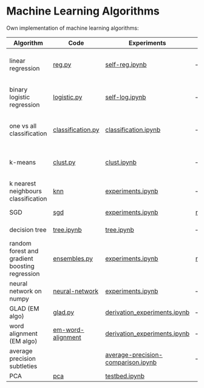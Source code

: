 # Machine Learning Algorithms

Own implementation of machine learning algorithms:

| Algorithm                                      | Code                                                         | Experiments                                                  | Report                                                       | Source                                                       |
| ---------------------------------------------- | ------------------------------------------------------------ | ------------------------------------------------------------ | ------------------------------------------------------------ | ------------------------------------------------------------ |
| linear regression                              | [reg.py](https://github.com/voorhs/Machine-Learning-Algorithms/blob/main/linear-regression/reg.py) | [self-reg.ipynb](https://github.com/voorhs/Machine-Learning-Algorithms/blob/main/linear-regression/self-reg.ipynb) | —                                                            | Andrew Ng’s old course, [new one](https://www.coursera.org/learn/machine-learning?specialization=machine-learning-introduction) |
| binary logistic regression                     | [logistic.py](https://github.com/voorhs/Machine-Learning-Algorithms/blob/main/binary-logistic-regression/logistic.py) | [self-log.ipynb](https://github.com/voorhs/Machine-Learning-Algorithms/blob/main/binary-logistic-regression/self-log.ipynb) | —                                                            | Andrew Ng’s old course, [new one](https://www.coursera.org/learn/machine-learning?specialization=machine-learning-introduction) |
| one vs all classification                      | [classification.py](https://github.com/voorhs/Machine-Learning-Algorithms/blob/main/onevsall-classification/classification.py) | [classification.ipynb](https://github.com/voorhs/Machine-Learning-Algorithms/blob/main/onevsall-classification/classification.ipynb) | —                                                            | Andrew Ng’s old course, [new one](https://www.coursera.org/learn/machine-learning?specialization=machine-learning-introduction) |
| k-means                                        | [clust.py](https://github.com/voorhs/Machine-Learning-Algorithms/blob/main/kmeans/clust.py) | [clust.ipynb](https://github.com/voorhs/Machine-Learning-Algorithms/blob/main/kmeans/clust.ipynb) | —                                                            | [Alexander Dyakonov’s mini-course](https://github.com/Dyakonov/IML/blob/master/2020/IML2020_04cluster_01.pdf) |
| k nearest neighbours classification            | [knn](https://github.com/voorhs/Machine-Learning-Algorithms/tree/main/knn/knn) | [experiments.ipynb](https://github.com/voorhs/Machine-Learning-Algorithms/blob/main/knn/experiments.ipynb) | —                                                            | [AIMasters ML course](https://github.com/voorhs/Machine-Learning-Algorithms/blob/main/knn-classification/task.pdf) |
| SGD                                            | [sgd](https://github.com/voorhs/Machine-Learning-Algorithms/tree/main/sgd/gd) | [experiments.ipynb](https://github.com/voorhs/Machine-Learning-Algorithms/blob/main/sgd/experiments.ipynb) | [report.pdf](https://github.com/voorhs/Machine-Learning-Algorithms/blob/main/sgd/report.pdf) | [University assignment](https://github.com/mmp-practicum-team/mmp_practicum_fall_2022/blob/main/Tasks/Task%2002/task_02.pdf) |
| decision tree                                  | [tree.ipynb](https://github.com/voorhs/Machine-Learning-Algorithms/blob/main/decision-tree/tree.ipynb) | [tree.ipynb](https://github.com/voorhs/Machine-Learning-Algorithms/blob/main/decision-tree/tree.ipynb) | —                                                            | AIMasters ML course                                          |
| random forest and gradient boosting regression | [ensembles.py](https://github.com/voorhs/flask-ensembles/blob/main/src/ensembles.py) | [experiments.ipynb](https://github.com/voorhs/flask-ensembles/blob/main/src/experiments.ipynb) | [report.pdf](https://github.com/voorhs/flask-ensembles/blob/main/report.pdf) | [University assignment](https://github.com/mmp-practicum-team/mmp_practicum_fall_2022/blob/main/Tasks/Task%2003/task_03.pdf) |
| neural network on numpy                        | [neural-network](https://github.com/voorhs/Machine-Learning-Algorithms/tree/main/neural-network) | [experiments.ipynb](https://github.com/voorhs/Machine-Learning-Algorithms/blob/main/neural-network/experiments.ipynb) | —                                                            | University assignment                                        |
| GLAD (EM algo)                                 | [glad.py](https://github.com/voorhs/Machine-Learning-Algorithms/tree/main/em-glad/glad.py) | [derivation_experiments.ipynb](https://github.com/voorhs/Machine-Learning-Algorithms/tree/main/em-glad/derivation_experiments.ipynb) | —                                                            | [University assignment](https://github.com/mmp-mmro-team/-mmp_mmro_spring_2023/blob/main/homework_practice/em/homework-practice-09-em.ipynb) |
| word alignment (EM algo)                       | [em-word-alignment](https://github.com/voorhs/Machine-Learning-Algorithms/tree/main/em-word-alignment) | [derivation_experiments.ipynb](https://github.com/voorhs/Machine-Learning-Algorithms/tree/main/em-word-alignment/derivation_experiments.ipynb) | —                                                            | [University assignment](https://github.com/mmp-mmro-team/-mmp_mmro_spring_2023/blob/main/homework_practice/em/homework-practice-09-em.ipynb) |
| average precision subtleties                   |                                                              | [average-precision-comparison.ipynb](https://github.com/voorhs/ml-practice/blob/main/average-precision-comparision.ipynb) | —                                                            | me                                                           |
| PCA                                            | [pca](https://github.com/voorhs/Machine-Learning-Algorithms/tree/main/pca/src.py) | [testbed.ipynb](https://github.com/voorhs/Machine-Learning-Algorithms/tree/main/pca/testbed.ipynb) |                                                              |                                                              |
